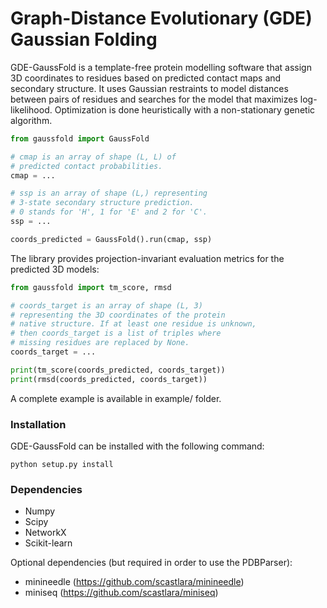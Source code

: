 # Graph-Distance Evolutionary (GDE) Gaussian Folding

GDE-GaussFold is a template-free protein modelling software
that assign 3D coordinates to residues
based on predicted contact maps and secondary structure.
It uses Gaussian restraints to model distances between pairs
of residues and searches for the model that
maximizes log-likelihood. Optimization is done heuristically with
a non-stationary genetic algorithm.

```python
from gaussfold import GaussFold

# cmap is an array of shape (L, L) of
# predicted contact probabilities.
cmap = ...

# ssp is an array of shape (L,) representing
# 3-state secondary structure prediction.
# 0 stands for 'H', 1 for 'E' and 2 for 'C'.
ssp = ...

coords_predicted = GaussFold().run(cmap, ssp)
```

The library provides projection-invariant evaluation metrics
for the predicted 3D models:

```python
from gaussfold import tm_score, rmsd

# coords_target is an array of shape (L, 3)
# representing the 3D coordinates of the protein
# native structure. If at least one residue is unknown,
# then coords_target is a list of triples where
# missing residues are replaced by None.
coords_target = ...

print(tm_score(coords_predicted, coords_target))
print(rmsd(coords_predicted, coords_target))
```

A complete example is available in example/ folder.


### Installation

GDE-GaussFold can be installed with the following command:

```
python setup.py install
```

### Dependencies

* Numpy
* Scipy
* NetworkX
* Scikit-learn

Optional dependencies (but required in order to use the PDBParser):

* minineedle (https://github.com/scastlara/minineedle)
* miniseq (https://github.com/scastlara/miniseq)